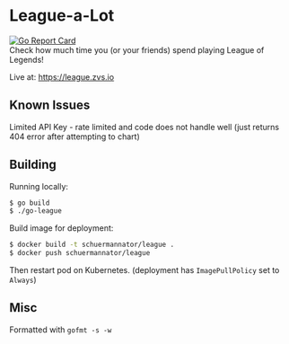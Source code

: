 # League-a-Lot
[![Go Report Card](https://goreportcard.com/badge/github.com/schuermannator/go-league)](https://goreportcard.com/report/github.com/schuermannator/go-league)  
Check how much time you (or your friends) spend playing League of Legends!  

Live at: https://league.zvs.io  

## Known Issues

Limited API Key - rate limited and code does not handle well (just returns 404 error after attempting to chart)


## Building

Running locally:  
```bash 
$ go build
$ ./go-league
```

Build image for deployment:
```bash 
$ docker build -t schuermannator/league .
$ docker push schuermannator/league
```

Then restart pod on Kubernetes. (deployment has `ImagePullPolicy` set to `Always`)  

## Misc

Formatted with ```gofmt -s -w```
